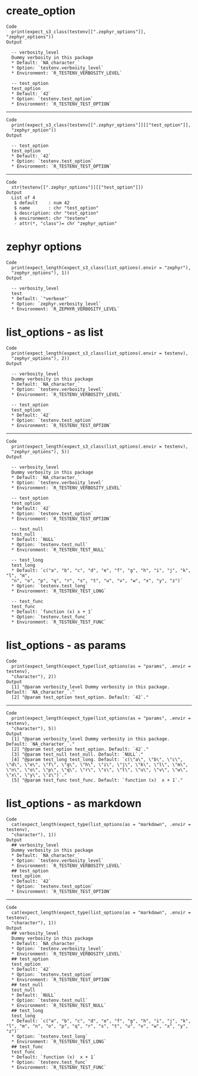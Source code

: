 # create_option

    Code
      print(expect_s3_class(testenv[[".zephyr_options"]], "zephyr_options"))
    Output
      
      -- verbosity_level 
      Dummy verbosity in this package
      * Default: `NA_character_`
      * Option: `testenv.verbosity_level`
      * Environment: `R_TESTENV_VERBOSITY_LEVEL`
      
      -- test_option 
      test_option
      * Default: `42`
      * Option: `testenv.test_option`
      * Environment: `R_TESTENV_TEST_OPTION`

---

    Code
      print(expect_s3_class(testenv[[".zephyr_options"]][["test_option"]],
      "zephyr_option"))
    Output
      
      -- test_option 
      test_option
      * Default: `42`
      * Option: `testenv.test_option`
      * Environment: `R_TESTENV_TEST_OPTION`

---

    Code
      str(testenv[[".zephyr_options"]][["test_option"]])
    Output
      List of 4
       $ default    : num 42
       $ name       : chr "test_option"
       $ description: chr "test_option"
       $ environment: chr "testenv"
       - attr(*, "class")= chr "zephyr_option"

# zephyr options

    Code
      print(expect_length(expect_s3_class(list_options(.envir = "zephyr"),
      "zephyr_options"), 1))
    Output
      
      -- verbosity_level 
      test
      * Default: `"verbose"`
      * Option: `zephyr.verbosity_level`
      * Environment: `R_ZEPHYR_VERBOSITY_LEVEL`

# list_options - as list

    Code
      print(expect_length(expect_s3_class(list_options(.envir = testenv),
      "zephyr_options"), 2))
    Output
      
      -- verbosity_level 
      Dummy verbosity in this package
      * Default: `NA_character_`
      * Option: `testenv.verbosity_level`
      * Environment: `R_TESTENV_VERBOSITY_LEVEL`
      
      -- test_option 
      test_option
      * Default: `42`
      * Option: `testenv.test_option`
      * Environment: `R_TESTENV_TEST_OPTION`

---

    Code
      print(expect_length(expect_s3_class(list_options(.envir = testenv),
      "zephyr_options"), 5))
    Output
      
      -- verbosity_level 
      Dummy verbosity in this package
      * Default: `NA_character_`
      * Option: `testenv.verbosity_level`
      * Environment: `R_TESTENV_VERBOSITY_LEVEL`
      
      -- test_option 
      test_option
      * Default: `42`
      * Option: `testenv.test_option`
      * Environment: `R_TESTENV_TEST_OPTION`
      
      -- test_null 
      test_null
      * Default: `NULL`
      * Option: `testenv.test_null`
      * Environment: `R_TESTENV_TEST_NULL`
      
      -- test_long 
      test_long
      * Default: `c("a", "b", "c", "d", "e", "f", "g", "h", "i", "j", "k", "l", "m",
      "n", "o", "p", "q", "r", "s", "t", "u", "v", "w", "x", "y", "z")`
      * Option: `testenv.test_long`
      * Environment: `R_TESTENV_TEST_LONG`
      
      -- test_func 
      test_func
      * Default: `function (x) x + 1`
      * Option: `testenv.test_func`
      * Environment: `R_TESTENV_TEST_FUNC`

# list_options - as params

    Code
      print(expect_length(expect_type(list_options(as = "params", .envir = testenv),
      "character"), 2))
    Output
      [1] "@param verbosity_level Dummy verbosity in this package. Default: `NA_character_`."
      [2] "@param test_option test_option. Default: `42`."                                   

---

    Code
      print(expect_length(expect_type(list_options(as = "params", .envir = testenv),
      "character"), 5))
    Output
      [1] "@param verbosity_level Dummy verbosity in this package. Default: `NA_character_`."                                                                                                                                              
      [2] "@param test_option test_option. Default: `42`."                                                                                                                                                                                 
      [3] "@param test_null test_null. Default: `NULL`."                                                                                                                                                                                   
      [4] "@param test_long test_long. Default: `c(\"a\", \"b\", \"c\", \"d\", \"e\", \"f\", \"g\", \"h\", \"i\", \"j\", \"k\", \"l\", \"m\", \"n\", \"o\", \"p\", \"q\", \"r\", \"s\", \"t\", \"u\", \"v\", \"w\", \"x\", \"y\", \"z\")`."
      [5] "@param test_func test_func. Default: `function (x)  x + 1`."                                                                                                                                                                    

# list_options - as markdown

    Code
      cat(expect_length(expect_type(list_options(as = "markdown", .envir = testenv),
      "character"), 1))
    Output
      ## verbosity_level
      Dummy verbosity in this package
      * Default: `NA_character_`
      * Option: `testenv.verbosity_level`
      * Environment: `R_TESTENV_VERBOSITY_LEVEL`
      ## test_option
      test_option
      * Default: `42`
      * Option: `testenv.test_option`
      * Environment: `R_TESTENV_TEST_OPTION`

---

    Code
      cat(expect_length(expect_type(list_options(as = "markdown", .envir = testenv),
      "character"), 1))
    Output
      ## verbosity_level
      Dummy verbosity in this package
      * Default: `NA_character_`
      * Option: `testenv.verbosity_level`
      * Environment: `R_TESTENV_VERBOSITY_LEVEL`
      ## test_option
      test_option
      * Default: `42`
      * Option: `testenv.test_option`
      * Environment: `R_TESTENV_TEST_OPTION`
      ## test_null
      test_null
      * Default: `NULL`
      * Option: `testenv.test_null`
      * Environment: `R_TESTENV_TEST_NULL`
      ## test_long
      test_long
      * Default: `c("a", "b", "c", "d", "e", "f", "g", "h", "i", "j", "k", "l", "m", "n", "o", "p", "q", "r", "s", "t", "u", "v", "w", "x", "y", "z")`
      * Option: `testenv.test_long`
      * Environment: `R_TESTENV_TEST_LONG`
      ## test_func
      test_func
      * Default: `function (x)  x + 1`
      * Option: `testenv.test_func`
      * Environment: `R_TESTENV_TEST_FUNC`

